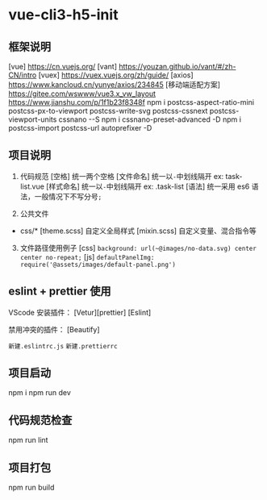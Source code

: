 # vue-cli3-h5-init

## 框架说明

[vue] https://cn.vuejs.org/
[vant] https://youzan.github.io/vant/#/zh-CN/intro
[vuex] https://vuex.vuejs.org/zh/guide/
[axios] https://www.kancloud.cn/yunye/axios/234845
[移动端适配方案]
https://gitee.com/wswww/vue3.x_vw_layout
https://www.jianshu.com/p/1f1b23f8348f
npm i postcss-aspect-ratio-mini postcss-px-to-viewport postcss-write-svg postcss-cssnext postcss-viewport-units cssnano --S
npm i cssnano-preset-advanced -D
npm i postcss-import postcss-url autoprefixer -D

## 项目说明

1. 代码规范
   [空格] 统一两个空格
   [文件命名] 统一以`-`中划线隔开 ex: task-list.vue
   [样式命名] 统一以`-`中划线隔开 ex: .task-list
   [语法] 统一采用 es6 语法，一般情况下不写分号`;`

2. 公共文件

- css/\*
  [theme.scss] 自定义全局样式
  [mixin.scss] 自定义变量、混合指令等

3. 文件路径使用例子
   [css] `background: url(~@images/no-data.svg) center center no-repeat;`
   [js] `defaultPanelImg: require('@assets/images/default-panel.png')`

## eslint + prettier 使用

VScode 安装插件：
[Vetur][prettier]
[Eslint]

禁用冲突的插件：
[Beautify]

`新建.eslintrc.js`
`新建.prettierrc`

## 项目启动

npm i
npm run dev

## 代码规范检查

npm run lint

## 项目打包

npm run build
